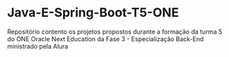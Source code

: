 # Java-E-Spring-Boot-T5-ONE
Repositório contento os projetos propostos durante a formação da turma 5 do ONE Oracle Next Education da Fase 3 - Especialização Back-End ministrado pela Alura
